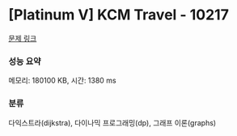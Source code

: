 # [Platinum V] KCM Travel - 10217 

[문제 링크](https://www.acmicpc.net/problem/10217) 

### 성능 요약

메모리: 180100 KB, 시간: 1380 ms

### 분류

다익스트라(dijkstra), 다이나믹 프로그래밍(dp), 그래프 이론(graphs)

